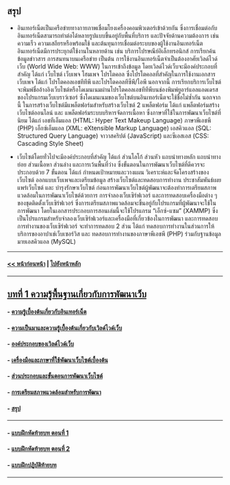 ## สรุป
* อินเทอร์เน็ตเป็นเครือข่ายทางกายภาพเชื่อมโยงเครื่องคอมพิวเตอร์เข้าด้วยกัน ซึ่งการเชื่อมต่อกับอินเทอร์เน็ตสามารถทำต่อได้หลายรูปแบบขึ้นอยู่กับพื้นที่บริการ และปัจจัยด้านความต้องการ เช่น ความเร็ว ความเสถียรหรือพร้อมใช้ และต้นทุนการเชื่อมต่อระบบของผู้ใช้งานอินเทอร์เน็ต  อินเทอร์เน็ตมีการประยุกต์ใช้งานในหลายด้าน เช่น บริการไปรษณีย์อิเล็กทรอนิกส์ การเรียกค้นข้อมูลข่าวสาร การสนทนาบนเครือข่าย เป็นต้น การใช้งานอินเทอร์เน็ตจำเป็นต้องอาศัยเวิลด์ไวด์เว็บ (World Wide Web: WWW) ในการเข้าถึงข้อมูล โดยเวิลด์ไวด์เว็บจะมีองค์ประกอบที่สำคัญ ได้แก่ เว็บไซต์ เว็บเพจ โฮมเพจ โปรโตคอล ซึ่งโปรโตคอลที่สำคัญในการใช้งานเอกสารเว็บเพจ ได้แก่ โปรโตคอลเอชทีทีพี และโปรโตคอลทีซีพี/ไอพี นอกจากนี้ การเรียกบริการเว็บไซต์จะพิมพ์ชื่ออ้างอิงเว็บไซต์หรือโดเมนเนมผ่านโปรโตคอลเอชทีทีพีบนช่องพิมพ์ยูอาร์แอลแอดเดรสของโปรแกรมเว็บเบราว์เซอร์ ซึ่งโดเมนเนมของเว็บไซต์บนอินเทอร์เน็ตจะใช้ชื่อไม่ซ้ำกัน นอกจากนี้ ในการสร้างเว็บไซต์มีแพล็ตฟอร์มสำหรับสร้างเว็บไซต์ 2 แพล็ตฟอร์ม ได้แก่ แพล็ตฟอร์มสร้างเว็บไซต์ออนไลน์ และ แพล็ตฟอร์มระบบบริหารจัดการเนื้อหา ซึ่งภาษาที่ใช้ในการพัฒนาเว็บไซต์ที่นิยม ได้แก่ เอชทีเอ็มแอล (HTML: Hyper Text Makeup Language) ภาษาพีเอชพี (PHP) เอ็กซ์เอ็มแอล (XML: eXtensible Markup Language) เอสคิวแอล (SQL: Structured Query Language) จาวาสคริปต์ (JavaScript) และซีเอสเอส (CSS: Cascading Style Sheet)

* เว็บไซต์โดยทั่วไปจะมีองค์ประกอบที่สำคัญ ได้แก่ ส่วนโลโก้ ส่วนหัว แถบนำทางหลัก แถบนำทางย่อย ส่วนเนื้อหา  ส่วนล่าง  และการเว้นพื้นที่ว่าง  ซึ่งขั้นตอนในการพัฒนาเว็บไซต์ที่ดีควรจะประกอบด้วย 7 ขั้นตอน ได้แก่ กำหนดเป้าหมายและวางแผน วิเคราะห์และจัดโครงสร้างของเว็บไซต์ ออกแบบเว็บเพจและเตรียมข้อมูล สร้างเว็บไซต์และทดสอบการทำงาน ประชาสัมพันธ์เผยแพร่เว็บไซต์ และ บำรุงรักษาเว็บไซต์  ก่อนการพัฒนาเว็บไซต์ผู้พัฒนาจะต้องทำการเตรียมสภาพแวดล้อมในการพัฒนาเว็บไซต์ด้วยการ การจำลองเว็บเซิร์ฟเวอร์ และการทดสอบเครื่องมือต่าง ๆ ของชุดติดตั้งเว็บเซิร์ฟเวอร์ ซึ่งการเตรียมสภาพแวดล้อมจะขึ้นอยู่กับโปรแกรมที่ผู้พัฒนาจะใช้ในการพัฒนา โดยในเอกสารประกอบการสอนเล่มนี้จะใช้โปรแกรม “เอ็กซ์-แซม” (XAMMP) ซึ่งเป็นโปรแกรมสำหรับจำลองเว็บเซิร์ฟเวอร์และเครื่องมือที่เกี่ยวข้องในการพัฒนา และการทดสอบการทำงานของเว็บเซิร์ฟเวอร์ จะทำการทดสอบ 2 ส่วน ได้แก่ ทดสอบการทำงานในส่วนการให้บริการของอาปาเช่เว็บเซอร์วิส และ ทดสอบการทำงานของภาษาพีเอชพี (PHP) ร่วมกับฐานข้อมูลมายเอสคิวแอล (MySQL)

---
#### [<< หน้าก่อนหน้า](0106.md) | [ไปยังหน้าหลัก](../README.md)
---
## [บทที่ 1 ความรู้พื้นฐานเกี่ยวกับการพัฒนาเว็บ](README.md)
#### - [ความรู้เบื้องต้นเกี่ยวกับอินเทอร์เน็ต](0101.md)
#### - [ความเป็นมาและความรู้เบื้องต้นเกี่ยวกับเวิลด์ไวด์เว็บ](0102.md)	
#### - [องค์ประกอบของเวิลด์ไวด์เว็บ](0103.md)
#### - [เครื่องมือและภาษาที่ใช้พัฒนาเว็บไซต์เบื้องต้น](0104.md)
#### - [ส่วนประกอบและขั้นตอนการพัฒนาเว็บไซต์](0105.md)
#### - [การเตรียมสภาพแวดล้อมสำหรับการพัฒนา](0106.md)
#### - [สรุป](0110.md)
---
#### - [แบบฝึกหัดท้ายบท ตอนที่ 1](0130.md)
#### - [แบบฝึกหัดท้ายบท ตอนที่ 2](0150.md)
#### - [แบบฝึกปฏิบัติท้ายบท](0170.md)
---